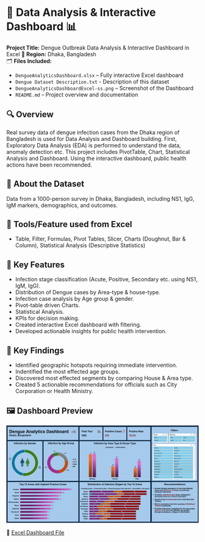 # 🦟 Data Analysis & Interactive Dashboard 📊

**Project Title:** Dengue Outbreak Data Analysis & Interactive Dashboard in Excel
📍 **Region:** Dhaka, Bangladesh  
🗂️ **Files Included:**
- `DengueAnalyticsDashboard.xlsx` – Fully interactive Excel dashboard
- `Dengue Dataset Description.txt` - Description of this dataset
- `DengueAnalyticsDashboardExcel-ss.png` – Screenshot of the Dashboard
- `README.md` – Project overview and documentation

## 🔍 Overview
Real survey data of dengue infection cases from the Dhaka region of Bangladesh is used for Data Analysis and Dashboard building. First, Exploratory Data Analysis (EDA) is performed to understand the data, anomaly detection etc. This project includes PivotTable, Chart, Statistical Analysis and Dashboard. Using the interactive dashboard, public health actions have been recommended.

## 📅 About the Dataset
Data from a 1000-person survey in Dhaka, Bangladesh, including NS1, IgG, IgM markers, demographics, and outcomes.

## 📌 Tools/Feature used from Excel
- Table, Filter, Formulas, Pivot Tables, Slicer, Charts (Doughnut, Bar & Column), Statistical Analysis (Descriptive Statistics)

## 📌 Key Features
- Infection stage classification (Acute, Positive, Secondary etc. using NS1, IgM, IgG).
- Distribution of Dengue cases by Area-type & house-type.
- Infection case analysis by Age group & gender.
- Pivot-table driven Charts.
- Statistical Analysis.
- KPIs for decision making.
- Created interactive Excel dashboard with filtering.
- Developed actionable insights for public health intervention.

## 📌 Key Findings
- Identified geographic hotspots requiring immediate intervention.
- Indentified the most effected age groups.
- Discovered most effected segments by comparing House & Area type.
- Created 5 actionable recommendations for officials such as City Corporation or Health Ministry.

## 🖼️ Dashboard Preview
![Dashboard Screenshot](Dashboard-ss.png)

📄 [Excel Dashboard File](DengueAnalyticsDashboard.xlsx)
